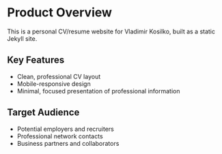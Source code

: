 # Product Overview

This is a personal CV/resume website for Vladimir Kosilko, built as a static Jekyll site.

## Key Features
- Clean, professional CV layout
- Mobile-responsive design
- Minimal, focused presentation of professional information

## Target Audience
- Potential employers and recruiters
- Professional network contacts
- Business partners and collaborators